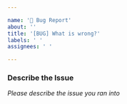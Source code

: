 ```yaml
---

name: '🐞 Bug Report'
about: ''
title: '[BUG] What is wrong?'
labels: ' '
assignees: ' '

---
```


### Describe the Issue

_Please describe the issue you ran into_

